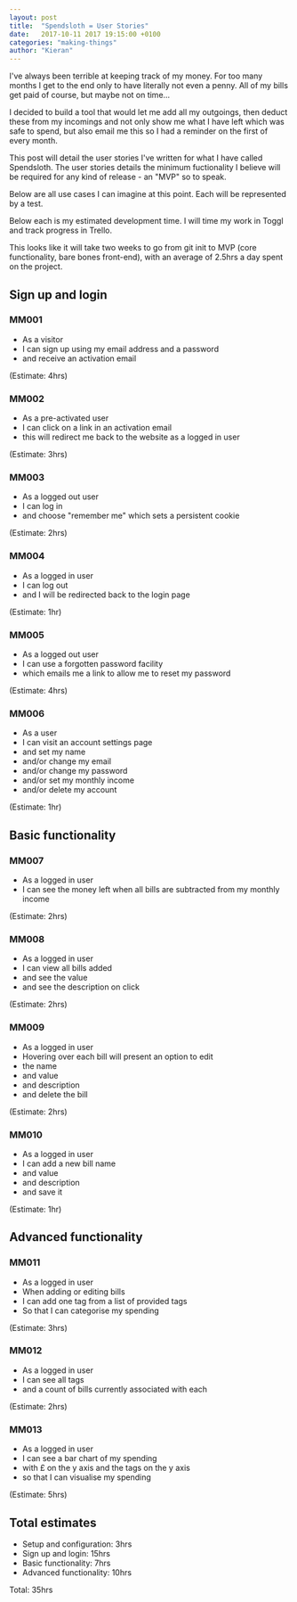 ```yaml
---
layout: post
title:  "Spendsloth = User Stories"
date:   2017-10-11 2017 19:15:00 +0100
categories: "making-things"
author: "Kieran"
---
```

I've always been terrible at keeping track of my money. For too many months I get to the end only to have literally not even a penny. All of my bills get paid of course, but maybe not on time...

I decided to build a tool that would let me add all my outgoings, then deduct these from my incomings and not only show me what I have left which was safe to spend, but also email me this so I had a reminder on the first of every month.

This post will detail the user stories I've written for what I have called Spendsloth. The user stories details the minimum fuctionality I believe will be required for any kind of release - an "MVP" so to speak.

Below are all use cases I can imagine at this point. Each will be represented by a test. 

Below each is my estimated development time. I will time my work in Toggl and track progress in Trello.

This looks like it will take two weeks to go from git init to MVP (core functionality, bare bones front-end), with an average of 2.5hrs a day spent on the project.

## Sign up and login

### MM001

* As a visitor
* I can sign up using my email address and a password
* and receive an activation email

(Estimate: 4hrs)

### MM002

* As a pre-activated user
* I can click on a link in an activation email
* this will redirect me back to the website as a logged in user

(Estimate: 3hrs)

### MM003

* As a logged out user
* I can log in
* and choose "remember me" which sets a persistent cookie

(Estimate: 2hrs)

### MM004

* As a logged in user
* I can log out
* and I will be redirected back to the login page

(Estimate: 1hr)

### MM005

* As a logged out user
* I can use a forgotten password facility
* which emails me a link to allow me to reset my password

(Estimate: 4hrs)

### MM006

* As a user
* I can visit an account settings page
* and set my name
* and/or change my email
* and/or change my password
* and/or set my monthly income
* and/or delete my account

(Estimate: 1hr)

## Basic functionality

### MM007

* As a logged in user
* I can see the money left when all bills are subtracted from my monthly income

(Estimate: 2hrs)

### MM008

* As a logged in user
* I can view all bills added
* and see the value
* and see the description on click

(Estimate: 2hrs)

### MM009

* As a logged in user
* Hovering over each bill will present an option to edit
* the name
* and value
* and description
* and delete the bill

(Estimate: 2hrs)

### MM010

* As a logged in user
* I can add a new bill name
* and value
* and description
* and save it

(Estimate: 1hr)

## Advanced functionality

### MM011

* As a logged in user
* When adding or editing bills
* I can add one tag from a list of provided tags
* So that I can categorise my spending

(Estimate: 3hrs)

### MM012

* As a logged in user
* I can see all tags
* and a count of bills currently associated with each

(Estimate: 2hrs)

### MM013

* As a logged in user
* I can see a bar chart of my spending
* with £ on the y axis and the tags on the y axis
* so that I can visualise my spending

(Estimate: 5hrs)

## Total estimates

* Setup and configuration: 3hrs
* Sign up and login: 15hrs
* Basic functionality: 7hrs
* Advanced functionality: 10hrs

Total: 35hrs

